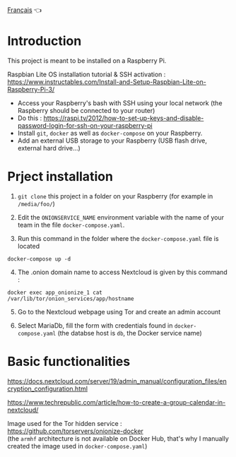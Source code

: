 [Français](https://github.com/rriclet/tor-cloud/blob/master/README.fr.md) 👈

# Introduction 

This project is meant to be installed on a Raspberry Pi.

Raspbian Lite OS installation tutorial & SSH activation :
https://www.instructables.com/Install-and-Setup-Raspbian-Lite-on-Raspberry-Pi-3/

- Access your Raspberry's bash with SSH using your local network (the Raspberry should be connected to your router)
- Do this : https://raspi.tv/2012/how-to-set-up-keys-and-disable-password-login-for-ssh-on-your-raspberry-pi
- Install `git`, `docker` as well as `docker-compose` on your Raspberry.
- Add an external USB storage to your Raspberry (USB flash drive, external hard drive...)

# Prject installation

1. `git clone` this project in a folder on your Raspberry (for example in `/media/foo/`) 

2. Edit the `ONIONSERVICE_NAME` environment variable with the name of your team in the file `docker-compose.yaml`.

3. Run this command in the folder where the `docker-compose.yaml` file is located 
```
docker-compose up -d
```

4. The .onion domain name to access Nextcloud is given by this command :
```
docker exec app_onionize_1 cat /var/lib/tor/onion_services/app/hostname
```

5. Go to the Nextcloud webpage using Tor and create an admin account 

6. Select MariaDb, fill the form with credentials found in `docker-compose.yaml` (the databse host is `db`, the Docker service name)

# Basic functionalities

https://docs.nextcloud.com/server/19/admin_manual/configuration_files/encryption_configuration.html

https://www.techrepublic.com/article/how-to-create-a-group-calendar-in-nextcloud/

Image used for the Tor hidden service : https://github.com/torservers/onionize-docker  
(the `armhf` architecture is not available on Docker Hub, that's why I manually created the image used in `docker-compose.yaml`) 
